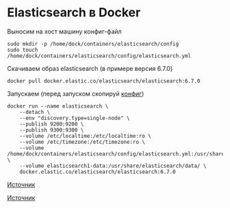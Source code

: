 # Elasticsearch в Docker

Выносим на хост машину конфиг-файл

    sudo mkdir -p /home/dock/containers/elasticsearch/config
    sudo touch /home/dock/containers/elasticsearch/config/elasticsearch.yml

Скачиваем образ elasticsearch (в примере версия 6.7.0)

    docker pull docker.elastic.co/elasticsearch/elasticsearch:6.7.0

Запускаем (перед запуском скопируй [конфиг]())

    docker run --name elasticsearch \
        --detach \
        --env "discovery.type=single-node" \
        --publish 9200:9200 \
        --publish 9300:9300 \
        --volume /etc/localtime:/etc/localtime:ro \
        --volume /etc/timezone:/etc/timezone:ro \
        --volume /home/dock/containers/elasticsearch/config/elasticsearch.yml:/usr/share/elasticsearch/config/elasticsearch.yml \
        --volume elasticsearch1-data:/usr/share/elasticsearch/data/ \
        docker.elastic.co/elasticsearch/elasticsearch:6.7.0

[Источник](https://www.elastic.co/guide/en/elasticsearch/reference/current/docker.html)

[Источник](https://discuss.elastic.co/t/elastic-elasticsearch-docker-not-assigning-permissions-to-data-directory-on-run/65812)


